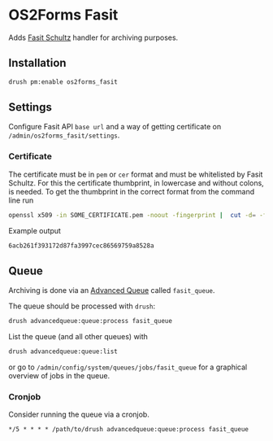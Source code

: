 # OS2Forms Fasit

Adds [Fasit Schultz](https://schultz.dk/loesninger/schultz-fasit/)
handler for archiving purposes.

## Installation

```sh
drush pm:enable os2forms_fasit
```

## Settings

Configure Fasit API `base url` and a way of getting
certificate on `/admin/os2forms_fasit/settings`.

### Certificate

The certificate must be in `pem` or `cer` format and
must be whitelisted by Fasit Schultz.
For this the certificate thumbprint,
in lowercase and without colons, is needed.
To get the thumbprint in the correct format from the command line run

```sh
openssl x509 -in SOME_CERTIFICATE.pem -noout -fingerprint |  cut -d= -f2 | sed 's/://g' | tr '[:upper:]' '[:lower:]'
```

Example output

```sh
6acb261f393172d87fa3997cec86569759a8528a
```

## Queue

Archiving is done via an
[Advanced Queue](https://www.drupal.org/project/advancedqueue)
called `fasit_queue`.

The queue should be processed with `drush`:

```sh
drush advancedqueue:queue:process fasit_queue
```

List the queue (and all other queues) with

```sh
drush advancedqueue:queue:list
```

or go to `/admin/config/system/queues/jobs/fasit_queue`
for a graphical overview of jobs in the queue.

### Cronjob

Consider running the queue via a cronjob.

```cron
*/5 * * * * /path/to/drush advancedqueue:queue:process fasit_queue
```
